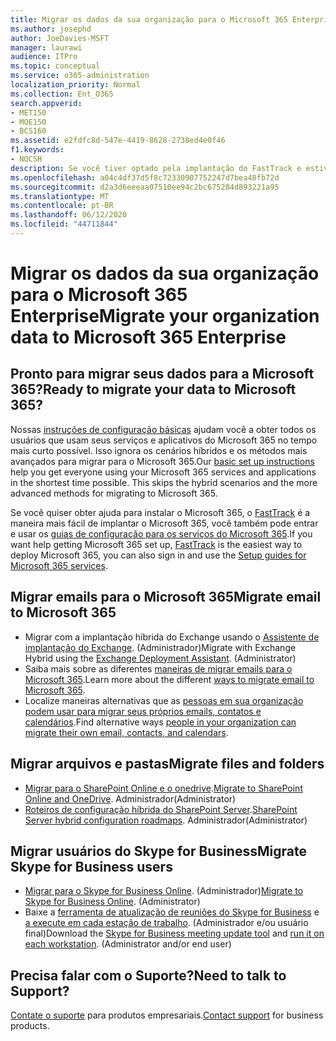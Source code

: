 ```yaml
---
title: Migrar os dados da sua organização para o Microsoft 365 Enterprise
ms.author: josephd
author: JoeDavies-MSFT
manager: laurawi
audience: ITPro
ms.topic: conceptual
ms.service: o365-administration
localization_priority: Normal
ms.collection: Ent_O365
search.appverid:
- MET150
- MOE150
- BCS160
ms.assetid: e2fdfc8d-547e-4419-8628-2738ed4e0f46
f1.keywords:
- NOCSH
description: Se você tiver optado pela implantação do FastTrack e estiver pronto para migrar os dados para o Microsoft 365, este é o lugar para começar.
ms.openlocfilehash: a04c4df37d5f8c72330907752247d7bea48fb72d
ms.sourcegitcommit: d2a3d6eeeaa07510ee94c2bc675284d893221a95
ms.translationtype: MT
ms.contentlocale: pt-BR
ms.lasthandoff: 06/12/2020
ms.locfileid: "44711844"
---
```

# <a name="migrate-your-organization-data-to-microsoft-365-enterprise"></a><span data-ttu-id="83b9b-103">Migrar os dados da sua organização para o Microsoft 365 Enterprise</span><span class="sxs-lookup"><span data-stu-id="83b9b-103">Migrate your organization data to Microsoft 365 Enterprise</span></span>

## <a name="ready-to-migrate-your-data-to-microsoft-365"></a><span data-ttu-id="83b9b-104">Pronto para migrar seus dados para a Microsoft 365?</span><span class="sxs-lookup"><span data-stu-id="83b9b-104">Ready to migrate your data to Microsoft 365?</span></span>

<span data-ttu-id="83b9b-p101">Nossas [instruções de configuração básicas](https://support.office.com/article/Set-up-Office-365-for-business-6a3a29a0-e616-4713-99d1-15eda62d04fa) ajudam você a obter todos os usuários que usam seus serviços e aplicativos do Microsoft 365 no tempo mais curto possível. Isso ignora os cenários híbridos e os métodos mais avançados para migrar para o Microsoft 365.</span><span class="sxs-lookup"><span data-stu-id="83b9b-p101">Our [basic set up instructions](https://support.office.com/article/Set-up-Office-365-for-business-6a3a29a0-e616-4713-99d1-15eda62d04fa) help you get everyone using your Microsoft 365 services and applications in the shortest time possible. This skips the hybrid scenarios and the more advanced methods for migrating to Microsoft 365.</span></span> 
  
<span data-ttu-id="83b9b-107">Se você quiser obter ajuda para instalar o Microsoft 365, o [FastTrack](https://fasttrack.microsoft.com/office) é a maneira mais fácil de implantar o Microsoft 365, você também pode entrar e usar os [guias de configuração para os serviços do Microsoft 365](setup-guides-for-office-365.md).</span><span class="sxs-lookup"><span data-stu-id="83b9b-107">If you want help getting Microsoft 365 set up, [FastTrack](https://fasttrack.microsoft.com/office) is the easiest way to deploy Microsoft 365, you can also sign in and use the [Setup guides for Microsoft 365 services](setup-guides-for-office-365.md).</span></span>

## <a name="migrate-email-to-microsoft-365"></a><span data-ttu-id="83b9b-108">Migrar emails para o Microsoft 365</span><span class="sxs-lookup"><span data-stu-id="83b9b-108">Migrate email to Microsoft 365</span></span>
- <span data-ttu-id="83b9b-p102">Migrar com a implantação híbrida do Exchange usando o [Assistente de implantação do Exchange](https://technet.microsoft.com/exdeploy2013). (Administrador)</span><span class="sxs-lookup"><span data-stu-id="83b9b-p102">Migrate with Exchange Hybrid using the [Exchange Deployment Assistant](https://technet.microsoft.com/exdeploy2013). (Administrator)</span></span>
- <span data-ttu-id="83b9b-111">Saiba mais sobre as diferentes [maneiras de migrar emails para o Microsoft 365](https://support.office.com/article/Ways-to-migrate-multiple-email-accounts-to-Office-365-0a4913fe-60fb-498f-9155-a86516418842).</span><span class="sxs-lookup"><span data-stu-id="83b9b-111">Learn more about the different [ways to migrate email to Microsoft 365](https://support.office.com/article/Ways-to-migrate-multiple-email-accounts-to-Office-365-0a4913fe-60fb-498f-9155-a86516418842).</span></span>
- <span data-ttu-id="83b9b-112">Localize maneiras alternativas que as [pessoas em sua organização podem usar para migrar seus próprios emails, contatos e calendários](https://support.office.com/article/Migrate-email-and-contacts-to-Office-365-for-business-a3e3bddb-582e-4133-8670-e61b9f58627e).</span><span class="sxs-lookup"><span data-stu-id="83b9b-112">Find alternative ways [people in your organization can migrate their own email, contacts, and calendars](https://support.office.com/article/Migrate-email-and-contacts-to-Office-365-for-business-a3e3bddb-582e-4133-8670-e61b9f58627e).</span></span>

## <a name="migrate-files-and-folders"></a><span data-ttu-id="83b9b-113">Migrar arquivos e pastas</span><span class="sxs-lookup"><span data-stu-id="83b9b-113">Migrate files and folders</span></span>
- <span data-ttu-id="83b9b-114">[Migrar para o SharePoint Online e o onedrive](https://docs.microsoft.com/sharepointmigration/migrate-to-sharepoint-online).</span><span class="sxs-lookup"><span data-stu-id="83b9b-114">[Migrate to SharePoint Online and OneDrive](https://docs.microsoft.com/sharepointmigration/migrate-to-sharepoint-online).</span></span> <span data-ttu-id="83b9b-115">Administrador</span><span class="sxs-lookup"><span data-stu-id="83b9b-115">(Administrator)</span></span>
- <span data-ttu-id="83b9b-116">[Roteiros de configuração híbrida do SharePoint Server](https://docs.microsoft.com/SharePoint/hybrid/configuration-roadmaps).</span><span class="sxs-lookup"><span data-stu-id="83b9b-116">[SharePoint Server hybrid configuration roadmaps](https://docs.microsoft.com/SharePoint/hybrid/configuration-roadmaps).</span></span> <span data-ttu-id="83b9b-117">Administrador</span><span class="sxs-lookup"><span data-stu-id="83b9b-117">(Administrator)</span></span>

## <a name="migrate-skype-for-business-users"></a><span data-ttu-id="83b9b-118">Migrar usuários do Skype for Business</span><span class="sxs-lookup"><span data-stu-id="83b9b-118">Migrate Skype for Business users</span></span>
- <span data-ttu-id="83b9b-p105">[Migrar para o Skype for Business Online](https://technet.microsoft.com/library/jj204969.aspx). (Administrador)</span><span class="sxs-lookup"><span data-stu-id="83b9b-p105">[Migrate to Skype for Business Online](https://technet.microsoft.com/library/jj204969.aspx). (Administrator)</span></span>
- <span data-ttu-id="83b9b-p106">Baixe a [ferramenta de atualização de reuniões do Skype for Business](https://www.microsoft.com/download/details.aspx?id=51659) e [a execute em cada estação de trabalho](https://support.office.com/article/Meeting-Update-Tool-for-Skype-for-Business-and-Lync-2b525fe6-ed0f-4331-b533-c31546fcf4d4). (Administrador e/ou usuário final)</span><span class="sxs-lookup"><span data-stu-id="83b9b-p106">Download the [Skype for Business meeting update tool](https://www.microsoft.com/download/details.aspx?id=51659) and [run it on each workstation](https://support.office.com/article/Meeting-Update-Tool-for-Skype-for-Business-and-Lync-2b525fe6-ed0f-4331-b533-c31546fcf4d4). (Administrator and/or end user)</span></span>
  
## <a name="need-to-talk-to-support"></a><span data-ttu-id="83b9b-123">Precisa falar com o Suporte?</span><span class="sxs-lookup"><span data-stu-id="83b9b-123">Need to talk to Support?</span></span>
<span data-ttu-id="83b9b-124">[Contate o suporte](https://support.office.com/article/32a17ca7-6fa0-4870-8a8d-e25ba4ccfd4b) para produtos empresariais.</span><span class="sxs-lookup"><span data-stu-id="83b9b-124">[Contact support](https://support.office.com/article/32a17ca7-6fa0-4870-8a8d-e25ba4ccfd4b) for business products.</span></span>
